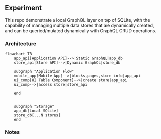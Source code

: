 ## Experiment 

This repo demonstrate a local GraphQL layer on top of SQLite, with the capability of managing multiple data stores that are dynamically created, and can be queried/mutated dynamically with GraphQL CRUD operations.

### Architecture

```mermaid
flowchart TB
    app_api[Application API]-->|Static GraphQL|app_db
    store_api[Store API]-->|Dynamic GraphQL|store_db
    
    subgraph "Application Flow"
    mobile_app[Mobile App]-->|blocks,pages,store info|app_api
    ui_comp[UI Table Component]-->|create store|app_api
    ui_comp-->|access store|store_api
    
    end

    
    subgraph "Storage"
    app_db[Local SQLite]
    store_db[...N stores]
    end
```


### Notes

 
